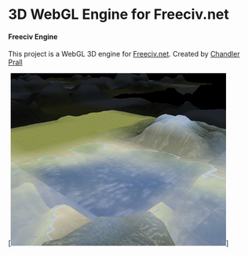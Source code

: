 3D WebGL Engine for Freeciv.net
===============================

#### Freeciv Engine ####

This project is a WebGL 3D engine for [Freeciv.net](http://www.freeciv.net/).
Created by [Chandler Prall](https://github.com/chandlerprall)


[![equirectangular](https://github.com/chandlerprall/Freeciv-Engine/raw/master/screenshot.png)]
